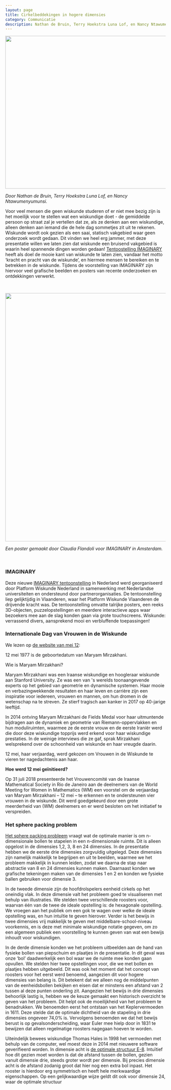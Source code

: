 ```yaml
---
layout: page
title: Cirkelbeddekingen in hogere dimensies
category: Communicatie
description: Nathan de Bruin, Terry Hoekstra Luna Lof, en Nancy Ntawumenyumunsi hebben een presentatie ontwikkeld over het werk van Maryna Viazovska, die het Fieldsmedaille heeft gewonnen in 2022. De presentatie focust vooral op het sphere packing problem. De studenten hebben deze presentatie gegeven tijdens de opening van IMAGINARY in Amsterdam op 12 mei 2022. Op 12 mei word de Internationale Dag van Vrouwen in de Wiskunde gevierd, en was een mooie gelegenheid om het werk van Maryna Viazovska te presenteren aan de bezoekers van IMAGINARY. 
---
```


<html>
<p align="center">
  <img src="/Onderwijs-Communicatie/Images/Cirkelbedekkingen.jpg" width="640" height="480">
</p>

<p><i>Door Nathan de Bruin, Terry Hoekstra Luna Lof, en Nancy Ntawumenyumunsi.</i></p>

<p>Voor veel mensen die geen wiskunde studeren of er niet mee bezig zijn is het moeilijk voor te stellen wat een wiskundige doet - de gemiddelde persoon op straat zal je vertellen dat ze, als ze denken aan een wiskundige, alleen denken aan iemand die de hele dag sommetjes zit uit te rekenen. Wiskunde wordt ook gezien als een saai, statisch vakgebied waar geen
onderzoek wordt gedaan. Dit vinden we heel erg jammer, met deze presentatie willen we laten zien dat wiskunde een bruisend vakgebied is waarin heel spannende dingen worden gedaan! <a href="https://www.imaginarymaths.nl/index.html">Tentoostelling IMAGINARY</a> heeft als doel de mooie kant van wiskunde te laten zien, vandaar het motto ‘kracht en pracht van de wiskunde’, en hiermee mensen te bereiken en te betrekken in de wiskunde. Tijdens de voorstelling van IMAGINARY zijn hiervoor veel grafische beelden en posters van recente onderzoeken en ontdekkingen verwerkt.</p>

<br>
<p align="center">
  <img src="/Onderwijs-Communicatie/Images/Poster.jpg" width="640" height="780">
</p>
<p><i>Een poster gemaakt door Claudia Flandoli voor IMAGINARY in Amsterdam.</i></p>

<br>
<h3> IMAGINARY</h3>

<p>Deze nieuwe <a href="https://www.imaginarymaths.nl/index.html">IMAGINARY tentoonstelling</a> in Nederland werd georganiseerd door Platform Wiskunde Nederland in samenwerking met Nederlandse universiteiten en ondersteund door partnerorganisaties. De tentoonstelling liep gelijktijdig in Vlaanderen, waar het Platform Wiskunde Vlaanderen de drijvende kracht was. De tentoonstelling omvatte talrijke posters, een reeks 3D-objecten, puzzelopstellingen en meerdere interactieve apps waar bezoekers mee aan de slag konden gaan via grote touchscreens. Wiskunde: verrassend divers, aansprekend mooi en verbluffende toepassingen!</p>

<h3> Internationale Dag van Vrouwen in de Wiskunde</h3>

We lezen op <a href="https://may12.womeninmaths.org/why">de website van mei 12</a>:

<p>12 mei 1977 is de geboortedatum van Maryam Mirzakhani.</p>

<p><b></b>Wie is Maryam Mirzakhani?</b></p>

<p>Maryam Mirzakhani was een Iraanse wiskundige en hoogleraar wiskunde aan Stanford University. Ze was een van 's werelds toonaangevende experts op het gebied van geometrie en dynamische systemen. Haar mooie en verbazingwekkende resultaten en haar leven en carrière zijn een inspiratie voor iedereen, vrouwen en mannen, om hun dromen in de wetenschap na te streven. Ze stierf tragisch aan kanker in 2017 op 40-jarige leeftijd.</p>

<p>In 2014 ontving Maryam Mirzakhani de Fields Medal voor haar uitmuntende bijdragen aan de dynamiek en geometrie van Riemann-oppervlakken en hun moduliruimten, waarmee ze de eerste vrouw en de eerste Iraniër werd die door deze wiskundige topprijs werd erkend voor haar wiskundige prestaties. In de weinige interviews die ze gaf, sprak Mirzakhani welsprekend over de schoonheid van wiskunde en haar vreugde daarin.</p>

<p>12 mei, haar verjaardag, werd gekozen om Vrouwen in de Wiskunde te vieren ter nagedachtenis aan haar.</p>

<p><b>Hoe werd 12 mei geïnitieerd?</b></p>

<p>Op 31 juli 2018 presenteerde het Vrouwencomité van de Iraanse Mathematical Society in Rio de Janeiro aan de deelnemers van de World Meeting for Women in Mathematics (WM) een voorstel om de verjaardag van Maryam Mirzakhani – 12 mei – te erkennen en te ondersteunen vier vrouwen in de wiskunde. Dit werd goedgekeurd door een grote meerderheid van (WM) deelnemers en er werd besloten om het initiatief te verspreiden.</p>

<h3> Het sphere packing problem</h3>

<p><a href = "https://en.wikipedia.org/wiki/Sphere_packing">Het sphere packing probleem</a> vraagt wat de optimale manier is om n-dimensionale bollen te stapelen in een n-dimensionale ruimte. Dit is alleen opgelost in de dimensies 1,2, 3, 8 en 24
dimensies. In de presentatie hebben we de eerste drie dimensies zorgvuldig uitgelegd. Deze dimensies zijn namelijk makkelijk te begrijpen en uit te beelden, waarmee we het probleem makkelijk in kunnen leiden, zodat we daarna de stap naar abstractie van 8 en 24 dimensies kunnen maken. Daarnaast konden we grafische tekeningen maken van de dimensies 1 en 2 en konden we fysieke ballen gebruiken voor dimensie 3. </p>

<p>In de tweede dimensie zijn de hoofdrolspelers eenheid cirkels op het oneindig vlak. In deze dimensie valt het probleem goed te visualiseren met behulp van illustraties. We stelden twee verschillende roosters voor, waarvan één van de twee de ideale opstelling is: de hexagonale opstelling. We vroegen aan het publiek om een gok te wagen over welke de ideale opstelling was, en hun intuïtie te geven hierover. Verder is het bewijs in twee dimensies vrij makkelijk te geven met middelbare-school-niveau voorkennis, en is deze met minimale wiskundige notatie gegeven, om zo een algemeen publiek een voorstelling te kunnen geven van wat een bewijs inhoudt voor wiskundigen.</p>

<p>In de derde dimensie konden we het probleem uitbeelden aan de hand van fysieke bollen van piepschuim en plaatjes in de presentatie. In dit geval was onze ‘bol’ daadwerkelijk een bol waar we de ruimte mee konden gaan opvullen. We stelden hier twee opstellingen voor, die we met bollen en plaatjes hebben uitgebeeld. Dit was ook het moment dat het concept van roosters voor het eerst werd benoemd, aangezien dit voor hogere dimensies van belang is. Dit betekent dat we alleen nog de middelpunten van de eenheidsbollen bekijken en eisen dat er minstens een afstand van 2 tussen al deze punten onderling zit.
Aangezien het bewijs in drie dimensies behoorlijk lastig is, hebben we de keuze gemaakt een historisch overzicht te geven van het probleem. Dit helpt ook de moeilijkheid van het probleem te benadrukken. We benoemden eerst het ontstaan van het Keplervermoeden in 1611. Deze stelde dat de optimale dichtheid van de stapeling in drie dimensies ongeveer 74,0% is. Vervolgens benoemden we dat het bewijs berust is op gevalsonderscheiding, waar Euler mee hielp door in 1831 te bewijzen dat alleen regelmatige roosters nagegaan hoeven te worden.</p>
  
<p>Uiteindelijk bewees wiskundige Thomas Hales in 1998 het vermoeden met behulp van de computer, wel moest deze in 2014 met nieuwere software geverifieerd worden. In dimensie acht is <a href="https://en.wikipedia.org/wiki/E8_lattice">de optimale structuur E-8</a>. Intuïtief hoe dit gezien moet worden is dat de afstand tussen de bollen, gezien vanuit dimensie drie, steeds groter wordt per dimensie. Bij precies dimensie acht is de afstand zodanig groot dat hier nog een extra bol inpast. Het rooster is hierdoor erg symmetrisch en heeft hele merkwaardige eigenschappen. Op een gelijkwaardige wijze geldt dit ook voor dimensie 24, waar de optimale structuur <a href="https://en.wikipedia.org/wiki/Leech_lattice>de Leech lattice</a> is. De wiskundigen Cohn en Elkies vonden een nieuwe bovengrens voor de sphere packing in verschillende dimensies en het was hierdoor bekend dat de optimale sphere packing in dimensie acht 0.0000000000000000000000000001% optimaler was dan E8, als die immers zou bestaan. De vraag was nu om een hulpfunctie te vinden die dit verschil precies kan benaderen. Maryna Viazovska heeft dit bedacht en ze heeft later met een groep het probleem ook opgelost in dimensie 24. </p>

